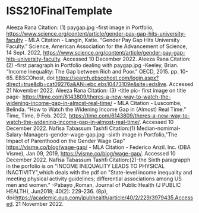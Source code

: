 # ISS210FinalTemplate
Aleeza Rana Citation: (1) paygap.jpg -first image in Portfolio, https://www.science.org/content/article/gender-pay-gap-hits-university-faculty - MLA Citation - Langin, Katie. “Gender Pay Gap Hits University Faculty.” Science, American Association for the Advancement of Science, 14 Sept. 2022, https://www.science.org/content/article/gender-pay-gap-hits-university-faculty. Accessed 10 December 2022.
Aleeza Rana Citation: (2) -first paragraph in Portfolio dealing with paygap.jpg -Keeley, Brian. “Income Inequality: The Gap between Rich and Poor.” OECD, 2015. pp. 10-65. EBSCOhost, doi:https://search.ebscohost.com/login.aspx?direct=true&db=cat09276a&AN=ebc.ebs10473109e&site=edslive. Accessed 21 November 2022.
Aleeza Rana Citation: (3) -title pic- first image on title page- https://time.com/6143809/theres-a-new-way-to-watch-the-widening-income-gap-in-almost-real-time/ - MLA Citation - Luscombe, Belinda. “How to Watch the Widening Income Gap in (Almost) Real Time.” Time, Time, 9 Feb. 2022, https://time.com/6143809/theres-a-new-way-to-watch-the-widening-income-gap-in-almost-real-time/. Accessed 10 December 2022.
Nafisa Tabassum Tashfi Citation:(1) Median-nomimal-Salary-Managers-gender-wage-gap.jpg -sixth image in Portfolio,"The Impact of Parenthood on the Gender Wage Gap"   https://visme.co/blog/wage-gap/ - MLA Citation - Federico Anzil. Inc. (DBA Visme), Jan 09, 2019, https://visme.co/blog/wage-gap/. Accessed 10 December 2022.
Nafisa Tabassum Tashfi Citation:(2)-the Sixth paragrapph in the porfolio is on "INCOME INEQUALITY LEADS TO PHYSICAL INACTIVITY",which deals with the pdf
on "State-level income inequality and meeting physical activity guidelines; differential associations among US men and women." -Pabayo ,Roman, Journal of Public Health (J PUBLIC HEALTH), Jun2018; 40(2): 229-236. (8p), doi:https://academic.oup.com/jpubhealth/article/40/2/229/3979435.Accessed. 21 November 2022.

